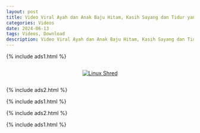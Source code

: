 ```yaml
---
layout: post
title: Video Viral Ayah dan Anak Baju Hitam, Kasih Sayang dan Tidur yang Menarik Perhatian Netizen
categories: Videos
date: 2024-06-13
tags: Videos, Download
description: Video Viral Ayah dan Anak Baju Hitam, Kasih Sayang dan Tidur yang Menarik Perhatian Netizen
---
```

{% include ads1.html %}

<div class="separator" style="clear: both;">
    <a rel="nofollow" target="_blank" href="{{ site.baseurl }}/watch-video-1.html?link=aHR0cHM6Ly9sb29rZXAuYmxvZ3Nwb3QuY29tLw==" style="display: block; padding: 1em 0; text-align: center;">
        <img src="{{ site.baseurl }}/images/video.webp" alt="Linux Shred" title="Linux Shred">
    </a>
</div>

{% include ads2.html %}

{% include ads1.html %}

{% include ads2.html %}

{% include ads1.html %}


